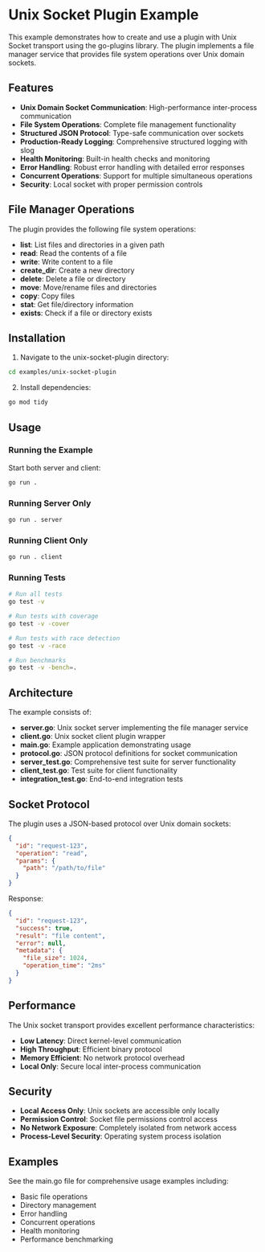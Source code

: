 # Unix Socket Plugin Example

This example demonstrates how to create and use a plugin with Unix Socket transport using the go-plugins library. The plugin implements a file manager service that provides file system operations over Unix domain sockets.

## Features

- **Unix Domain Socket Communication**: High-performance inter-process communication
- **File System Operations**: Complete file management functionality
- **Structured JSON Protocol**: Type-safe communication over sockets
- **Production-Ready Logging**: Comprehensive structured logging with slog
- **Health Monitoring**: Built-in health checks and monitoring
- **Error Handling**: Robust error handling with detailed error responses
- **Concurrent Operations**: Support for multiple simultaneous operations
- **Security**: Local socket with proper permission controls

## File Manager Operations

The plugin provides the following file system operations:

- **list**: List files and directories in a given path
- **read**: Read the contents of a file
- **write**: Write content to a file
- **create_dir**: Create a new directory
- **delete**: Delete a file or directory
- **move**: Move/rename files and directories
- **copy**: Copy files
- **stat**: Get file/directory information
- **exists**: Check if a file or directory exists

## Installation

1. Navigate to the unix-socket-plugin directory:
```bash
cd examples/unix-socket-plugin
```

2. Install dependencies:
```bash
go mod tidy
```

## Usage

### Running the Example

Start both server and client:
```bash
go run .
```

### Running Server Only

```bash
go run . server
```

### Running Client Only

```bash
go run . client
```

### Running Tests

```bash
# Run all tests
go test -v

# Run tests with coverage
go test -v -cover

# Run tests with race detection
go test -v -race

# Run benchmarks
go test -v -bench=.
```

## Architecture

The example consists of:

- **server.go**: Unix socket server implementing the file manager service
- **client.go**: Unix socket client plugin wrapper
- **main.go**: Example application demonstrating usage
- **protocol.go**: JSON protocol definitions for socket communication
- **server_test.go**: Comprehensive test suite for server functionality
- **client_test.go**: Test suite for client functionality
- **integration_test.go**: End-to-end integration tests

## Socket Protocol

The plugin uses a JSON-based protocol over Unix domain sockets:

```json
{
  "id": "request-123",
  "operation": "read",
  "params": {
    "path": "/path/to/file"
  }
}
```

Response:
```json
{
  "id": "request-123",
  "success": true,
  "result": "file content",
  "error": null,
  "metadata": {
    "file_size": 1024,
    "operation_time": "2ms"
  }
}
```

## Performance

The Unix socket transport provides excellent performance characteristics:

- **Low Latency**: Direct kernel-level communication
- **High Throughput**: Efficient binary protocol
- **Memory Efficient**: No network protocol overhead
- **Local Only**: Secure local inter-process communication

## Security

- **Local Access Only**: Unix sockets are accessible only locally
- **Permission Control**: Socket file permissions control access
- **No Network Exposure**: Completely isolated from network access
- **Process-Level Security**: Operating system process isolation

## Examples

See the main.go file for comprehensive usage examples including:

- Basic file operations
- Directory management
- Error handling
- Concurrent operations
- Health monitoring
- Performance benchmarking